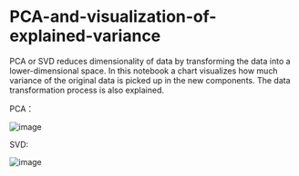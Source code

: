 # PCA-and-visualization-of-explained-variance
PCA or SVD reduces dimensionality of data by transforming the data into a lower-dimensional space. In this notebook a chart visualizes how much variance of the original data is picked up in the new components. The data transformation process is also explained.

PCA：

![image](https://github.com/hanfei1986/PCA-and-visualization-of-explained-variance/assets/59255164/94f225fc-a55e-49d9-bc18-bcf2b6c9e1b2)

SVD:

![image](https://github.com/hanfei1986/PCA-SVD-and-visualization-of-explained-variance/assets/59255164/bf2146b5-c34a-4702-88be-0b90f7950dea)


